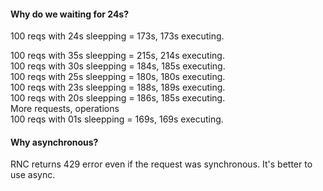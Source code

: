 #### Why do we waiting for 24s?
100 reqs with 24s sleepping = 173s, 173s executing. <br>

100 reqs with 35s sleepping = 215s, 214s executing. <br>
100 reqs with 30s sleepping = 184s, 185s executing. <br>
100 reqs with 25s sleepping = 180s, 180s executing. <br>
100 reqs with 23s sleepping = 188s, 189s executing. <br>
100 reqs with 20s sleepping = 186s, 185s executing. <br>
More requests, operations <br>
100 reqs with 01s sleepping = 169s, 169s executing. <br>


#### Why asynchronous?
RNC returns 429 error even if the request was synchronous. It's better to use async.